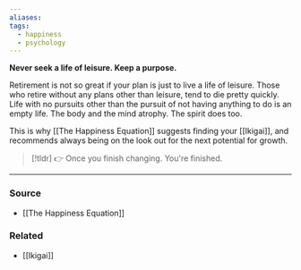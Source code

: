 ```yaml
---
aliases: 
tags:
  - happiness
  - psychology
---
```

**Never seek a life of leisure. Keep a purpose.**

Retirement is not so great if your plan is just to live a life of leisure. Those who retire without any plans other than leisure, tend to die pretty quickly. Life with no pursuits other than the pursuit of not having anything to do is an empty life. The body and the mind atrophy. The spirit does too. 

This is why [[The Happiness Equation]] suggests finding your [[Ikigai]], and recommends always being on the look out for the next potential for growth. 

> [!tldr] 👉 Once you finish changing. You're finished.

---

### Source
- [[The Happiness Equation]]

### Related
- [[Ikigai]]